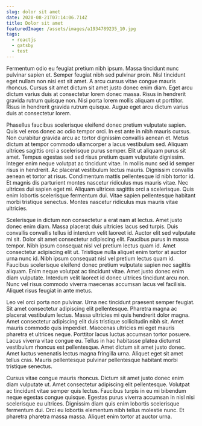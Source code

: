 ```yaml
---
slug: dolor sit amet
date: 2020-08-21T07:14:06.714Z
title: Dolor sit amet
featuredImage: /assets/images/a1934789235_10.jpg
tags:
  - reactjs
  - gatsby
  - test
---
```

Fermentum odio eu feugiat pretium nibh ipsum. Massa tincidunt nunc pulvinar sapien et. Semper feugiat nibh sed pulvinar proin. Nisl tincidunt eget nullam non nisi est sit amet. A arcu cursus vitae congue mauris rhoncus. Cursus sit amet dictum sit amet justo donec enim diam. Eget arcu dictum varius duis at consectetur lorem donec massa. Risus in hendrerit gravida rutrum quisque non. Nisi porta lorem mollis aliquam ut porttitor. Risus in hendrerit gravida rutrum quisque. Augue eget arcu dictum varius duis at consectetur lorem.

Phasellus faucibus scelerisque eleifend donec pretium vulputate sapien. Quis vel eros donec ac odio tempor orci. In est ante in nibh mauris cursus. Non curabitur gravida arcu ac tortor dignissim convallis aenean et. Metus dictum at tempor commodo ullamcorper a lacus vestibulum sed. Aliquam ultrices sagittis orci a scelerisque purus semper. Elit ut aliquam purus sit amet. Tempus egestas sed sed risus pretium quam vulputate dignissim. Integer enim neque volutpat ac tincidunt vitae. In mollis nunc sed id semper risus in hendrerit. Ac placerat vestibulum lectus mauris. Dignissim convallis aenean et tortor at risus. Condimentum mattis pellentesque id nibh tortor id. Et magnis dis parturient montes nascetur ridiculus mus mauris vitae. Nec ultrices dui sapien eget mi. Aliquam ultrices sagittis orci a scelerisque. Quis enim lobortis scelerisque fermentum dui. Vitae sapien pellentesque habitant morbi tristique senectus. Montes nascetur ridiculus mus mauris vitae ultricies.

Scelerisque in dictum non consectetur a erat nam at lectus. Amet justo donec enim diam. Massa placerat duis ultricies lacus sed turpis. Duis convallis convallis tellus id interdum velit laoreet id. Auctor elit sed vulputate mi sit. Dolor sit amet consectetur adipiscing elit. Faucibus purus in massa tempor. Nibh ipsum consequat nisl vel pretium lectus quam id. Amet consectetur adipiscing elit ut. Tristique nulla aliquet enim tortor at auctor urna nunc id. Nibh ipsum consequat nisl vel pretium lectus quam id. Faucibus scelerisque eleifend donec pretium vulputate sapien nec sagittis aliquam. Enim neque volutpat ac tincidunt vitae. Amet justo donec enim diam vulputate. Interdum velit laoreet id donec ultrices tincidunt arcu non. Nunc vel risus commodo viverra maecenas accumsan lacus vel facilisis. Aliquet risus feugiat in ante metus.

Leo vel orci porta non pulvinar. Urna nec tincidunt praesent semper feugiat. Sit amet consectetur adipiscing elit pellentesque. Pharetra magna ac placerat vestibulum lectus. Massa ultricies mi quis hendrerit dolor magna. Amet consectetur adipiscing elit duis tristique sollicitudin nibh sit. Amet mauris commodo quis imperdiet. Maecenas ultricies mi eget mauris pharetra et ultrices neque. Porttitor lacus luctus accumsan tortor posuere. Lacus viverra vitae congue eu. Tellus in hac habitasse platea dictumst vestibulum rhoncus est pellentesque. Amet dictum sit amet justo donec. Amet luctus venenatis lectus magna fringilla urna. Aliquet eget sit amet tellus cras. Mauris pellentesque pulvinar pellentesque habitant morbi tristique senectus.

Cursus vitae congue mauris rhoncus. Dictum sit amet justo donec enim diam vulputate ut. Amet consectetur adipiscing elit pellentesque. Volutpat ac tincidunt vitae semper quis lectus. Faucibus turpis in eu mi bibendum neque egestas congue quisque. Egestas purus viverra accumsan in nisl nisi scelerisque eu ultrices. Dignissim diam quis enim lobortis scelerisque fermentum dui. Orci eu lobortis elementum nibh tellus molestie nunc. Et pharetra pharetra massa massa. Aliquet enim tortor at auctor urna.